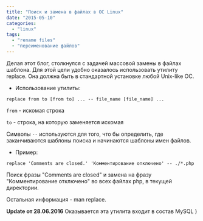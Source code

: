 ```yaml
---
title: "Поиск и замена в файлах в ОС Linux"
date: "2015-05-10"
categories: 
  - "linux"
tags: 
  - "rename files"
  - "переименование файлов"
---
```


<!--more-->

Делая этот блог, столкнулся с задачей массовой замены в файлах шаблона. Для этой цели удобно оказалось использовать утилиту replace. 
Она должна быть в стандартной установке любой Unix-like ОС.

- Использование утилиты:

`replace from to [from to] ... -- file_name [file_name] ... `

`from` - искомая строка

`to` - строка, на которую заменяется искомая

Символы `--` используются для того, что бы определить, где заканчиваются шаблоны поиска и начинаются шаблоны имен файлов.

- Пример:

`replace 'Comments are closed.' 'Комментирование отключено' -- ./*.php`

Поиск фразы "Comments are closed" и замена на фразу "Комментирование отключено" во всех файлах php, в текущей директории.

Остальная информация - man replace.

**Update от 28.06.2016** Оказывается эта утилита входит в состав MySQL )
